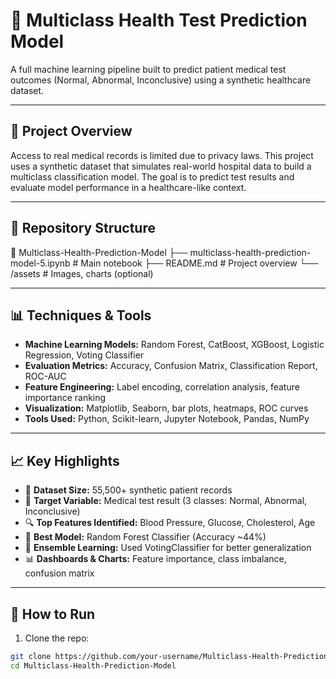 # 🧠 Multiclass Health Test Prediction Model

A full machine learning pipeline built to predict patient medical test outcomes (Normal, Abnormal, Inconclusive) using a synthetic healthcare dataset.

---

## 📌 Project Overview

Access to real medical records is limited due to privacy laws. This project uses a synthetic dataset that simulates real-world hospital data to build a multiclass classification model. The goal is to predict test results and evaluate model performance in a healthcare-like context.

---

## 📁 Repository Structure

📂 Multiclass-Health-Prediction-Model
├── multiclass-health-prediction-model-5.ipynb  # Main notebook
├── README.md                                   # Project overview
└── /assets                                     # Images, charts (optional)

---

## 📊 Techniques & Tools

- **Machine Learning Models:** Random Forest, CatBoost, XGBoost, Logistic Regression, Voting Classifier  
- **Evaluation Metrics:** Accuracy, Confusion Matrix, Classification Report, ROC-AUC  
- **Feature Engineering:** Label encoding, correlation analysis, feature importance ranking  
- **Visualization:** Matplotlib, Seaborn, bar plots, heatmaps, ROC curves  
- **Tools Used:** Python, Scikit-learn, Jupyter Notebook, Pandas, NumPy  

---

## 📈 Key Highlights

- 📁 **Dataset Size:** 55,500+ synthetic patient records  
- 🧪 **Target Variable:** Medical test result (3 classes: Normal, Abnormal, Inconclusive)  
- 🔍 **Top Features Identified:** Blood Pressure, Glucose, Cholesterol, Age  
- 🧠 **Best Model:** Random Forest Classifier (Accuracy ~44%)  
- 🔧 **Ensemble Learning:** Used VotingClassifier for better generalization  
- 📊 **Dashboards & Charts:** Feature importance, class imbalance, confusion matrix

---

## 🚀 How to Run

1. Clone the repo:  
```bash
git clone https://github.com/your-username/Multiclass-Health-Prediction-Model.git
cd Multiclass-Health-Prediction-Model

